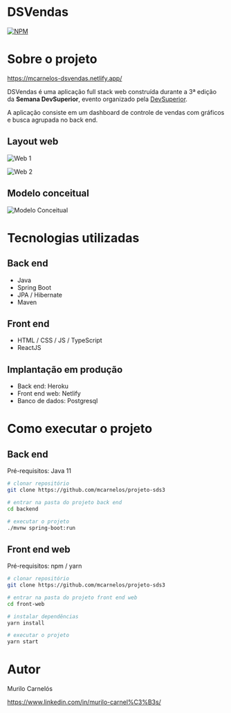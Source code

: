 # DSVendas 
[![NPM](https://img.shields.io/npm/l/react)](https://github.com/mcarnelos/projeto-sds3/blob/master/LICENSE) 

# Sobre o projeto

https://mcarnelos-dsvendas.netlify.app/

DSVendas é uma aplicação full stack web construída durante a 3ª edição da **Semana DevSuperior**, evento organizado pela [DevSuperior](https://devsuperior.com "Site da DevSuperior").

A aplicação consiste em um dashboard de controle de vendas com gráficos e busca agrupada no back end.

## Layout web
![Web 1](https://github.com/mcarnelos/assets/blob/master/sds3/dsvendas_tela1.jpg)

![Web 2](https://github.com/mcarnelos/assets/blob/master/sds3/dsvendas_tela2.jpg)

## Modelo conceitual
![Modelo Conceitual](https://github.com/mcarnelos/assets/blob/master/sds3/sds3-mc.png)

# Tecnologias utilizadas
## Back end
- Java
- Spring Boot
- JPA / Hibernate
- Maven
## Front end
- HTML / CSS / JS / TypeScript
- ReactJS
## Implantação em produção
- Back end: Heroku
- Front end web: Netlify
- Banco de dados: Postgresql

# Como executar o projeto

## Back end
Pré-requisitos: Java 11

```bash
# clonar repositório
git clone https://github.com/mcarnelos/projeto-sds3

# entrar na pasta do projeto back end
cd backend

# executar o projeto
./mvnw spring-boot:run
```

## Front end web
Pré-requisitos: npm / yarn

```bash
# clonar repositório
git clone https://github.com/mcarnelos/projeto-sds3

# entrar na pasta do projeto front end web
cd front-web

# instalar dependências
yarn install

# executar o projeto
yarn start
```

# Autor

Murilo Carnelós

https://www.linkedin.com/in/murilo-carnel%C3%B3s/
